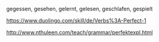  gegessen, gesehen, gelernt, gelesen, geschlafen, gespielt



https://www.duolingo.com/skill/de/Verbs%3A-Perfect-1

http://www.nthuleen.com/teach/grammar/perfektexpl.html